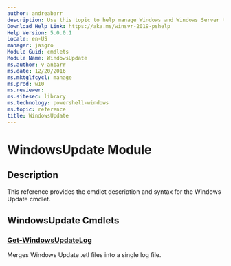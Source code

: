 ```yaml
---
author: andreabarr
description: Use this topic to help manage Windows and Windows Server technologies with Windows PowerShell.
Download Help Link: https://aka.ms/winsvr-2019-pshelp
Help Version: 5.0.0.1
Locale: en-US
manager: jasgro
Module Guid: cmdlets
Module Name: WindowsUpdate
ms.author: v-anbarr
ms.date: 12/20/2016
ms.mktglfcycl: manage
ms.prod: w10
ms.reviewer: 
ms.sitesec: library
ms.technology: powershell-windows
ms.topic: reference
title: WindowsUpdate
---
```


# WindowsUpdate Module
## Description
This reference provides the cmdlet description and syntax for the Windows Update cmdlet.

## WindowsUpdate Cmdlets
### [Get-WindowsUpdateLog](./Get-WindowsUpdateLog.md)
Merges Windows Update .etl files into a single log file.


